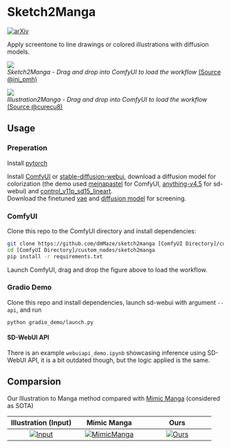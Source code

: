 # Sketch2Manga

[![arXiv](https://img.shields.io/badge/arXiv-2403.08266-<COLOR>)](https://arxiv.org/abs/2403.08266)

Apply screentone to line drawings or colored illustrations with diffusion models.

<p float="center">
  <img src="https://github.com/dmMaze/sketch2manga/assets/51270320/85098012-68d8-471f-b8ed-0476d856cce5" />
  <br>
    <em>Sketch2Manga - Drag and drop into ComfyUI to load the workflow </em>
  <a href="https://twitter.com/ini_pmh/status/715578786830417921/photo/1">(Source @ini_pmh)</a>
</p>

<p float="center">
  <img src="https://github.com/dmMaze/sketch2manga/assets/51270320/ecaf6632-e108-4a8d-9e7e-8882bdb2e620" />
  <br>
    <em>Illustration2Manga - Drag and drop into ComfyUI to load the workflow </em>
  <a href="https://danbooru.donmai.us/posts/5493050">(Source @curecu8)</a>
</p>




## Usage

### Preperation

Install [pytorch](https://pytorch.org/get-started/locally/)  

Install [ComfyUI](https://github.com/comfyanonymous/ComfyUI) or [stable-diffusion-webui](https://github.com/AUTOMATIC1111/stable-diffusion-webui), download a diffusion model for colorization (the demo used [meinapastel](https://civitai.com/models/11866/meinapastel) for ComfyUI, [anything-v4.5](https://huggingface.co/ckpt/anything-v4.5-vae-swapped/tree/main) for sd-webui) and [control_v11p_sd15_lineart](https://huggingface.co/lllyasviel/ControlNet-v1-1/blob/main/control_v11p_sd15_lineart.pth).  
Download the finetuned [vae](https://huggingface.co/dreMaz/sketch2manga/blob/main/vae/mangatone_default.ckpt) and [diffusion model](https://huggingface.co/dreMaz/sketch2manga/blob/main/mangatone.ckpt) for screening.

### ComfyUI
Clone this repo to the ComfyUI directory and install dependencies:
``` bash
git clone https://github.com/dmMaze/sketch2manga [ComfyUI Directory]/custom_nodes/sketch2manga
cd [ComfyUI Directory]/custom_nodes/sketch2manga 
pip install -r requirements.txt
```
Launch ComfyUI, drag and drop the figure above to load the workflow.

### Gradio Demo
Clone this repo and install dependencies, launch sd-webui with argument ```--api```, and run
```
python gradio_demo/launch.py
```

#### SD-WebUI API
There is an example ```webuiapi_demo.ipynb``` showcasing inference using SD-WebUI API, it is a bit outdated though, but the logic applied is the same.

## Comparsion
Our Illustration to Manga method compared with [Mimic Manga](https://lllyasviel.github.io/MangaFilter/) (considered as SOTA)
<table>
  <thead>
    <tr>
      <th align="center" width="33%">Illustration (Input)</th>
      <th align="center" width="33%">Mimic Manga</th>
      <th align="center" width="33%">Ours</th>
    </tr>
  </thead>
  <tbody>
    <tr>
      <td align="center" >
        <a href="https://github.com/dmMaze/sketch2manga/assets/51270320/50977ee7-d1a6-4fa0-a0b3-7cbb22b4b317">
          <img alt="Input" src="https://github.com/dmMaze/sketch2manga/assets/51270320/50977ee7-d1a6-4fa0-a0b3-7cbb22b4b317" />
        </a>
      </td>
      <td align="center">
        <a href="https://github.com/dmMaze/sketch2manga/assets/51270320/75704188-3d2e-4358-8142-f17ecdf06c84">
          <img alt="MimicManga" src="https://github.com/dmMaze/sketch2manga/assets/51270320/75704188-3d2e-4358-8142-f17ecdf06c84" />
        </a>
      </td>
      <td align="center" >
        <a href="https://github.com/dmMaze/sketch2manga/assets/51270320/2ad2947d-aaf9-428e-bace-d33a3b9679e3">
          <img alt="Ours" src="https://github.com/dmMaze/sketch2manga/assets/51270320/2ad2947d-aaf9-428e-bace-d33a3b9679e3" />
        </a>
      </td>
    </tr>
  </tbody>
</table>




